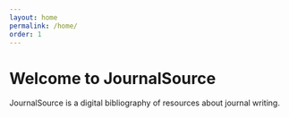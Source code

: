 ```yaml
---
layout: home
permalink: /home/
order: 1
---
```

# Welcome to JournalSource

JournalSource is a digital bibliography of resources about journal writing.
